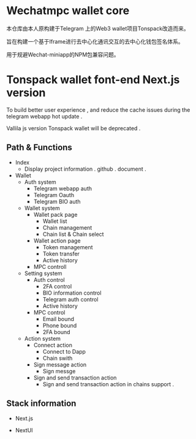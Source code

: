# Wechatmpc wallet core

本仓库由本人原构建于Telegram 上的Web3 wallet项目Tonspack改造而来。

旨在构建一个基于Iframe进行去中心化通讯交互的去中心化钱包签名体系。

用于规避Wechat-miniapp的NPM包兼容问题。

# Tonspack wallet font-end Next.js version 

To build better user experience , and reduce the cache issues during the telegram webapp hot update . 

Vallila js version Tonspack wallet will be deprecated .

## Path & Functions 

- Index
    - Display project information . github . document .
- Wallet
    - Auth system
        - Telegram webapp auth
        - Telegram Oauth
        - Telegram BIO auth
    - Wallet system
        - Wallet pack page
            - Wallet list
            - Chain management
            - Chain list & Chain select
        - Wallet action page
            - Token management
            - Token transfer
            - Active history
        - MPC controll
    - Setting system
        - Auth control
            - 2FA control
            - BIO information control
            - Telegram auth control
            - Active history
        - MPC control
            - Email bound
            - Phone bound
            - 2FA bound
    - Action system
        - Connect action
            - Connect to Dapp
            - Chain swith
        - Sign message action
            - Sign messge 
        - Sign and send transaction action
            - Sign and send transaction action in chains support .

## Stack information 

- Next.js 

- NextUI
